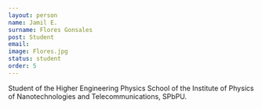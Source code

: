 ```yaml
---
layout: person
name: Jamil E.
surname: Flores Gonsales
post: Student
email: 
image: Flores.jpg
status: student
order: 5
---
```

Student of the Higher Engineering Physics School of the Institute of Physics
of Nanotechnologies and Telecommunications, SPbPU.